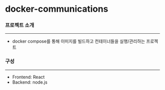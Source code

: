 # docker-communications
### 프로젝트 소개
---
- docker compose를 통해 이미지를 빌드하고 컨테이너들을 실행/관리하는 프로젝트




### 구성
---
- Frontend: React
- Backend: node.js
